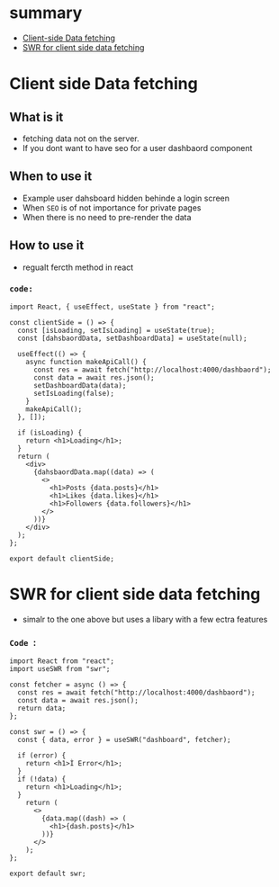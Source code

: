 # summary
- [Client-side Data fetching](#Client-side-Data-fetching)
- [SWR for client side data fetching](#SWR-for-client-side-data-fetching)



# Client side Data fetching

## What is it
- fetching data not on the server.
- If you dont want to have seo for a user dashbaord component

## When to use it 
- Example user dahsboard hidden behinde a login screen
- When ```SEO``` is of not importance for private pages
- When there is no need to pre-render the data

## How to use it 

- regualt fercth method in react

### ```code:```

```
import React, { useEffect, useState } from "react";

const clientSide = () => {
  const [isLoading, setIsLoading] = useState(true);
  const [dahsbaordData, setDashboardData] = useState(null);

  useEffect(() => {
    async function makeApiCall() {
      const res = await fetch("http://localhost:4000/dashbaord");
      const data = await res.json();
      setDashboardData(data);
      setIsLoading(false);
    }
    makeApiCall();
  }, []);

  if (isLoading) {
    return <h1>Loading</h1>;
  }
  return (
    <div>
      {dahsbaordData.map((data) => (
        <>
          <h1>Posts {data.posts}</h1>
          <h1>Likes {data.likes}</h1>
          <h1>Followers {data.followers}</h1>
        </>
      ))}
    </div>
  );
};

export default clientSide;

```



# SWR for client side data fetching

- simalr to the one above but uses a libary with a few ectra features

### ```Code ```:
```
import React from "react";
import useSWR from "swr";

const fetcher = async () => {
  const res = await fetch("http://localhost:4000/dashbaord");
  const data = await res.json();
  return data;
};

const swr = () => {
  const { data, error } = useSWR("dashboard", fetcher);

  if (error) {
    return <h1>Ì Error</h1>;
  }
  if (!data) {
    return <h1>Loading</h1>;
  }
    return (
      <>
        {data.map((dash) => (
          <h1>{dash.posts}</h1>
        ))}
      </>
    );
};

export default swr;

```
